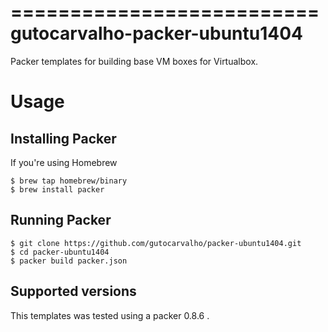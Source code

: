 ==========================
gutocarvalho-packer-ubuntu1404
==========================

Packer templates for building base VM boxes for Virtualbox.

Usage
=====

Installing Packer
-----------------

If you're using Homebrew

    $ brew tap homebrew/binary
    $ brew install packer


Running Packer
--------------

    $ git clone https://github.com/gutocarvalho/packer-ubuntu1404.git
    $ cd packer-ubuntu1404
    $ packer build packer.json

Supported versions
------------------

This templates was tested using a packer 0.8.6 .